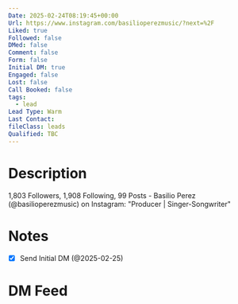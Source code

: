 ```yaml
---
Date: 2025-02-24T08:19:45+00:00
Url: https://www.instagram.com/basilioperezmusic/?next=%2F
Liked: true
Followed: false
DMed: false
Comment: false
Form: false
Initial DM: true
Engaged: false
Lost: false
Call Booked: false
tags:
  - lead
Lead Type: Warm
Last Contact: 
fileClass: leads
Qualified: TBC
---
```

# Description
1,803 Followers, 1,908 Following, 99 Posts - Basilio Perez (@basilioperezmusic) on Instagram: "Producer | Singer-Songwriter"
# Notes
- [x] Send Initial DM (@2025-02-25)
# DM Feed